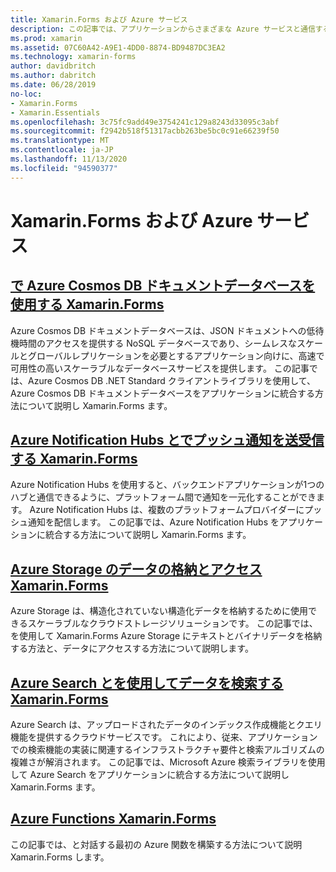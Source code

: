 ```yaml
---
title: Xamarin.Forms および Azure サービス
description: この記事では、アプリケーションからさまざまな Azure サービスと通信する方法について簡単に説明し Xamarin.Forms ます。
ms.prod: xamarin
ms.assetid: 07C60A42-A9E1-4DD0-8874-BD9487DC3EA2
ms.technology: xamarin-forms
author: davidbritch
ms.author: dabritch
ms.date: 06/28/2019
no-loc:
- Xamarin.Forms
- Xamarin.Essentials
ms.openlocfilehash: 3c75fc9add49e3754241c129a8243d33095c3abf
ms.sourcegitcommit: f2942b518f51317acbb263be5bc0c91e66239f50
ms.translationtype: MT
ms.contentlocale: ja-JP
ms.lasthandoff: 11/13/2020
ms.locfileid: "94590377"
---
```

# <a name="no-locxamarinforms-and-azure-services"></a>Xamarin.Forms および Azure サービス

## <a name="consume-an-azure-cosmos-db-document-database-in-no-locxamarinforms"></a>[で Azure Cosmos DB ドキュメントデータベースを使用する Xamarin.Forms](azure-cosmosdb.md)

Azure Cosmos DB ドキュメントデータベースは、JSON ドキュメントへの低待機時間のアクセスを提供する NoSQL データベースであり、シームレスなスケールとグローバルレプリケーションを必要とするアプリケーション向けに、高速で可用性の高いスケーラブルなデータベースサービスを提供します。 この記事では、Azure Cosmos DB .NET Standard クライアントライブラリを使用して、Azure Cosmos DB ドキュメントデータベースをアプリケーションに統合する方法について説明し Xamarin.Forms ます。

## <a name="send-and-receive-push-notifications-with-azure-notification-hubs-and-no-locxamarinforms"></a>[Azure Notification Hubs とでプッシュ通知を送受信する Xamarin.Forms](azure-notification-hub.md)

Azure Notification Hubs を使用すると、バックエンドアプリケーションが1つのハブと通信できるように、プラットフォーム間で通知を一元化することができます。 Azure Notification Hubs は、複数のプラットフォームプロバイダーにプッシュ通知を配信します。 この記事では、Azure Notification Hubs をアプリケーションに統合する方法について説明し Xamarin.Forms ます。

## <a name="store-and-access-data-in-azure-storage-from-no-locxamarinforms"></a>[Azure Storage のデータの格納とアクセス Xamarin.Forms](azure-storage.md)

Azure Storage は、構造化されていない構造化データを格納するために使用できるスケーラブルなクラウドストレージソリューションです。 この記事では、を使用して Xamarin.Forms Azure Storage にテキストとバイナリデータを格納する方法と、データにアクセスする方法について説明します。

## <a name="search-data-with-azure-search-and-no-locxamarinforms"></a>[Azure Search とを使用してデータを検索する Xamarin.Forms](azure-search.md)

Azure Search は、アップロードされたデータのインデックス作成機能とクエリ機能を提供するクラウドサービスです。 これにより、従来、アプリケーションでの検索機能の実装に関連するインフラストラクチャ要件と検索アルゴリズムの複雑さが解消されます。 この記事では、Microsoft Azure 検索ライブラリを使用して Azure Search をアプリケーションに統合する方法について説明し Xamarin.Forms ます。

## <a name="azure-functions-with-no-locxamarinforms"></a>[Azure Functions Xamarin.Forms](azure-functions.md)

この記事では、と対話する最初の Azure 関数を構築する方法について説明 Xamarin.Forms します。
